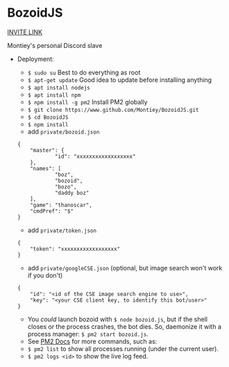 # BozoidJS

[INVITE LINK](https://discordapp.com/oauth2/authorize?client_id=406249641139634178&scope=bot&permissions=8)

Montiey's personal Discord slave

* Deployment:
	* `$ sudo su`	Best to do everything as root
	* `$ apt-get update`	Good idea to update before installing anything
	* `$ apt install nodejs`
	* `$ apt install npm`
	* `$ npm install -g pm2`	Install PM2 globally
	* `$ git clone https://www.github.com/Montiey/BozoidJS.git`
	* `$ cd BozoidJS`
	* `$ npm install`
	* add `private/bozoid.json`
	```
	{
        "master": {
                "id": "xxxxxxxxxxxxxxxxxx"
        },
        "names": [
                "boz",
                "bozoid",
                "bozo",
                "daddy boz"
        ],
        "game": "thanoscar",
        "cmdPref": "$"
	}
	```
	* add `private/token.json`
	```
	{
		"token": "xxxxxxxxxxxxxxxxxx"
	}
	```
	* add `private/googleCSE.json` (optional, but image search won't work if you don't)

	```
	{
		"id": "<id of the CSE image search engine to use>",
		"key": "<your CSE client key, to identify this bot/user>"
	}
	```
	* You *could* launch bozoid with `$ node bozoid.js`, but if the shell closes or the process crashes, the bot dies. So, daemonize it with a process manager: `$ pm2 start bozoid.js`.
	* See [PM2 Docs](http://pm2.keymetrics.io/docs/usage/pm2-doc-single-page/) for more commands, such as:
	* `$ pm2 list` to show all processes running (under the current user).
	* `$ pm2 logs <id>` to show the live log feed.
